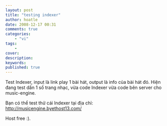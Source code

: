 ```yaml
---
layout: post
title: "testing indexer"
author: hoatle
date: 2008-12-17 00:31
comments: true
categories:
    - "vi"
tags:
    -
cover:
description:
keywords:
published: true
---
```


Test Indexer, input là link play 1 bài hát, output là info của bài hát đó. Hiện đang test dần 1 số trang nhạc, vừa code Indexer vừa code bên server cho music-engine.

Bạn có thể test thử cái Indexer tại địa chỉ: http://musicengine.byethost13.com/

Host free :).
